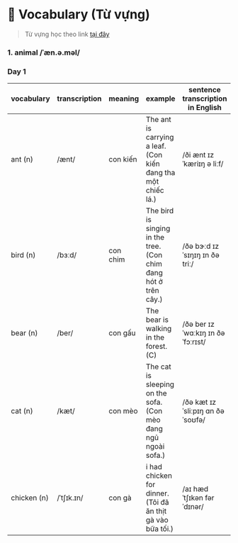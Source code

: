 # 💖 Vocabulary (Từ vựng)

> Từ vựng học theo link [tại đây](https://flyer.vn/400-tu-vung-tieng-anh-trinh-do-a1/?ts=1747833453)

### 1. animal   /ˈæn.ə.məl/

### Day  1

| vocabulary  | transcription | meaning  | example                                                          | sentence transcription in English  |
|:----------- | ------------- | -------- | ---------------------------------------------------------------- | ---------------------------------- |
| ant (n)     | /ænt/         | con kiến | The ant is carrying a leaf. (Con kiến đang tha một chiếc lá.)    | /ði ænt ɪz ˈkæriɪŋ ə liːf/         |
| bird (n)    | /bɜːd/        | con chim | The bird is singing in the tree. (Con chim đang hót ở trên cây.) | /ðə bɝːd ɪz ˈsɪŋɪŋ ɪn ðə triː/     |
| bear (n)    | /ber/         | con gấu  | The bear is walking in the forest. (C)                           | /ðə ber ɪz ˈwɑːkɪŋ ɪn ðə ˈfɔːrɪst/ |
| cat (n)     | /kæt/         | con mèo  | The cat is sleeping on the sofa. (Con mèo đang ngủ ngoài sofa.)  | /ðə kæt ɪz ˈsliːpɪŋ ɑn ðə ˈsoʊfə/  |
| chicken (n) | /ˈtʃɪk.ɪn/    | con gà   | i had chicken for dinner. (Tôi đã ăn thịt gà vào bữa tối.)       | /aɪ hæd ˈtʃɪkən fər ˈdɪnər/        |

